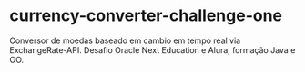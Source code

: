 # currency-converter-challenge-one
Conversor de moedas baseado em cambio em tempo real via ExchangeRate-API. Desafio Oracle Next Education e Alura, formação Java e OO.
